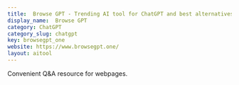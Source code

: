 ```yaml
---
title:  Browse GPT - Trending AI tool for ChatGPT and best alternatives
display_name:  Browse GPT
category: ChatGPT
category_slug: chatgpt
key: browsegpt_one
website: https://www.browsegpt.one/
layout: aitool
---
```


Convenient Q&A resource for webpages.
